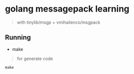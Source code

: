 # golang messagepack  learning

> with tinylib/msgp + vmihailenco/msgpack



## Running

* make

> for generate code 


```code
make
```

